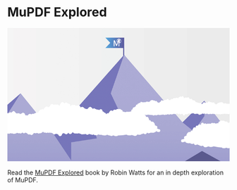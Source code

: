 # MuPDF Explored

![pretty picture](images/mupdf_explored_optimized.webp)

Read the
[MuPDF Explored](https://casper.mupdf.com/docs/mupdf_explored.pdf)
book by Robin Watts for an in depth exploration of MuPDF.
